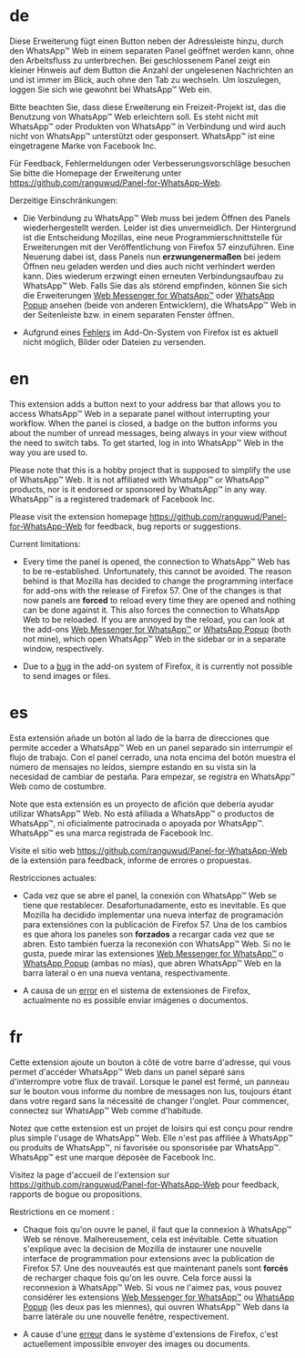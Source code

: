 # de
Diese Erweiterung fügt einen Button neben der Adressleiste hinzu, durch den
WhatsApp™ Web in einem separaten Panel geöffnet werden kann, ohne den
Arbeitsfluss zu unterbrechen. Bei geschlossenem Panel zeigt ein kleiner Hinweis
auf dem Button die Anzahl der ungelesenen Nachrichten an und ist immer im Blick,
auch ohne den Tab zu wechseln. Um loszulegen, loggen Sie sich wie gewohnt bei
WhatsApp™ Web ein.

Bitte beachten Sie, dass diese Erweiterung ein Freizeit-Projekt ist, das die
Benutzung von WhatsApp™ Web erleichtern soll. Es steht nicht mit WhatsApp™ oder
Produkten von WhatsApp™ in Verbindung und wird auch nicht von WhatsApp™ unterstützt
oder gesponsert. WhatsApp™ ist eine eingetragene Marke von Facebook Inc.

Für Feedback, Fehlermeldungen oder Verbesserungsvorschläge besuchen Sie bitte
die Homepage der Erweiterung unter https://github.com/ranguwud/Panel-for-WhatsApp-Web.

Derzeitige Einschränkungen:

* Die Verbindung zu WhatsApp™ Web muss bei jedem Öffnen des Panels wiederhergestellt
werden. Leider ist dies unvermeidlich. Der Hintergrund ist die Entscheidung Mozillas,
eine neue Programmierschnittstelle für Erweiterungen mit der Veröffentlichung von
Firefox 57 einzuführen. Eine Neuerung dabei ist, dass Panels nun **erzwungenermaßen**
bei jedem Öffnen neu geladen werden und dies auch nicht verhindert werden kann.
Dies wiederum erzwingt einen erneuten Verbindungsaufbau zu WhatsApp™ Web. Falls
Sie das als störend empfinden, können Sie sich die Erweiterungen 
[Web Messenger for WhatsApp™](https://addons.mozilla.org/de/firefox/addon/whatsapp-web-messenger/)
oder [WhatsApp Popup](https://addons.mozilla.org/de/firefox/addon/whatsapp-popup/)
ansehen (beide von anderen Entwicklern), die WhatsApp™ Web in der Seitenleiste
bzw. in einem separaten Fenster öffnen.

* Aufgrund eines [Fehlers](https://bugzilla.mozilla.org/show_bug.cgi?id=1292701)
im Add-On-System von Firefox ist es aktuell nicht möglich, Bilder oder Dateien
zu versenden.



# en
This extension adds a button next to your address bar that allows you to access
WhatsApp™ Web in a separate panel without interrupting your workflow. When the
panel is closed, a badge on the button informs you about the number of unread
messages, being always in your view without the need to switch tabs. To get
started, log in into WhatsApp™ Web in the way you are used to.

Please note that this is a hobby project that is supposed to simplify the use of
WhatsApp™ Web. It is not affiliated with WhatsApp™ or WhatsApp™ products, nor is
it endorsed or sponsored by WhatsApp™ in any way. WhatsApp™ is a registered
trademark of Facebook Inc.

Please visit the extension homepage https://github.com/ranguwud/Panel-for-WhatsApp-Web
for feedback, bug reports or suggestions.

Current limitations:

* Every time the panel is opened, the connection to WhatsApp™ Web has to be
re-established. Unfortunately, this cannot be avoided. The reason behind is that
Mozilla has decided to change the programming interface for add-ons with the
release of Firefox 57. One of the changes is that now panels are **forced** to
reload every time they are opened and nothing can be done against it. This also
forces the connection to WhatsApp Web to be reloaded. If you are annoyed by the
reload, you can look at the add-ons
[Web Messenger for WhatsApp™](https://addons.mozilla.org/de/firefox/addon/whatsapp-web-messenger/)
or [WhatsApp Popup](https://addons.mozilla.org/de/firefox/addon/whatsapp-popup/)
(both not mine), which open WhatsApp™ Web in the sidebar or in a separate window,
respectively.

* Due to a [bug](https://bugzilla.mozilla.org/show_bug.cgi?id=1292701) in the
add-on system of Firefox, it is currently not possible to send images or files.



# es
Esta extensión añade un botón al lado de la barra de direcciones que permite
acceder a WhatsApp™ Web en un panel separado sin interrumpir el flujo de trabajo.
Con el panel cerrado, una nota encima del botón muestra el número de mensajes
no leídos, siempre estando en su vista sin la necesidad de cambiar de pestaña.
Para empezar, se registra en WhatsApp™ Web como de costumbre.

Note que esta extensión es un proyecto de afición que debería ayudar utilizar
WhatsApp™ Web. No está afiliada a WhatsApp™ o productos de WhatsApp™, ni
oficialmente patrocinada o apoyada por WhatsApp™. WhatsApp™ es una marca
registrada de Facebook Inc.

Visite el sitio web https://github.com/ranguwud/Panel-for-WhatsApp-Web de la
extensión para feedback, informe de errores o propuestas.

Restricciones actuales:

* Cada vez que se abre el panel, la conexión con WhatsApp™ Web se tiene que
restablecer. Desafortunadamente, esto es inevitable. Es que Mozilla ha decidido
implementar una nueva interfaz de programación para extensiónes con la publicación
de Firefox 57. Una de los cambios es que ahora los paneles son **forzados** a recargar
cada vez que se abren. Esto también fuerza la reconexión con WhatsApp™ Web. Si
no le gusta, puede mirar las extensiones
[Web Messenger for WhatsApp™](https://addons.mozilla.org/de/firefox/addon/whatsapp-web-messenger/)
o [WhatsApp Popup](https://addons.mozilla.org/de/firefox/addon/whatsapp-popup/)
(ambas no mías), que abren WhatsApp™ Web en la barra lateral o en una nueva ventana,
respectivamente.

* A causa de un [error](https://bugzilla.mozilla.org/show_bug.cgi?id=1292701)
en el sistema de extensiones de Firefox, actualmente no es possible enviar
imágenes o documentos.



# fr
Cette extension ajoute un bouton à côté de votre barre d'adresse, qui vous permet
d'accéder WhatsApp™ Web dans un panel séparé sans d'interrompre votre flux de
travail. Lorsque le panel est fermé, un panneau sur le bouton vous informe du
nombre de messages non lus, toujours étant dans votre regard sans la nécessité
de changer l'onglet. Pour commencer, connectez sur WhatsApp™ Web comme d'habitude.

Notez que cette extension est un projet de loisirs qui est conçu pour rendre plus
simple l'usage de WhatsApp™ Web. Elle n'est pas affiliée à WhatsApp™ ou produits
de WhatsApp™, ni favorisée ou sponsorisée par WhatsApp™. WhatsApp™ est une marque
déposée de Facebook Inc.

Visitez la page d'accueil de l'extension sur https://github.com/ranguwud/Panel-for-WhatsApp-Web
pour feedback, rapports de bogue ou propositions.

Restrictions en ce moment :

* Chaque fois qu'on ouvre le panel, il faut que la connexion à WhatsApp™ Web
se rénove. Malhereusement, cela est inévitable. Cette situation s'explique
avec la decision de Mozilla de instaurer une nouvelle interface de programmation
pour extensions avec la publication de Firefox 57. Une des nouveautés est que
maintenant panels sont **forcés** de recharger chaque fois qu'on les ouvre. Cela
force aussi la reconnexion à WhatsApp™ Web. Si vous ne l'aimez pas, vous pouvez
considérer les extensions
[Web Messenger for WhatsApp™](https://addons.mozilla.org/de/firefox/addon/whatsapp-web-messenger/)
ou [WhatsApp Popup](https://addons.mozilla.org/de/firefox/addon/whatsapp-popup/)
(les deux pas les miennes), qui ouvren WhatsApp™ Web dans la barre latérale ou
une nouvelle fenêtre, respectivement.

* A cause d'une [erreur](https://bugzilla.mozilla.org/show_bug.cgi?id=1292701)
dans le système d'extensions de Firefox, c'est actuellement impossible envoyer
des images ou documents.
